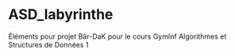 # ASD_labyrinthe
Éléments pour projet Bâr-DaK pour le cours GymInf Algorithmes et Structures de Données 1
